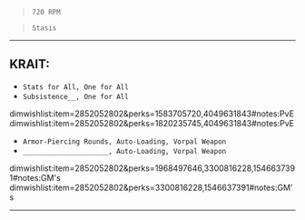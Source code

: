 > `720 RPM`

> `Stasis`

---

## KRAIT:

-   `Stats for All, One for All`
-   `Subsistence__, One for All`

dimwishlist:item=2852052802&perks=1583705720,4049631843#notes:PvE  
dimwishlist:item=2852052802&perks=1820235745,4049631843#notes:PvE

-   `Armor-Piercing Rounds, Auto-Loading, Vorpal Weapon`
-   `_____________________, Auto-Loading, Vorpal Weapon`

dimwishlist:item=2852052802&perks=1968497646,3300816228,1546637391#notes:GM's  
dimwishlist:item=2852052802&perks=3300816228,1546637391#notes:GM's

---
